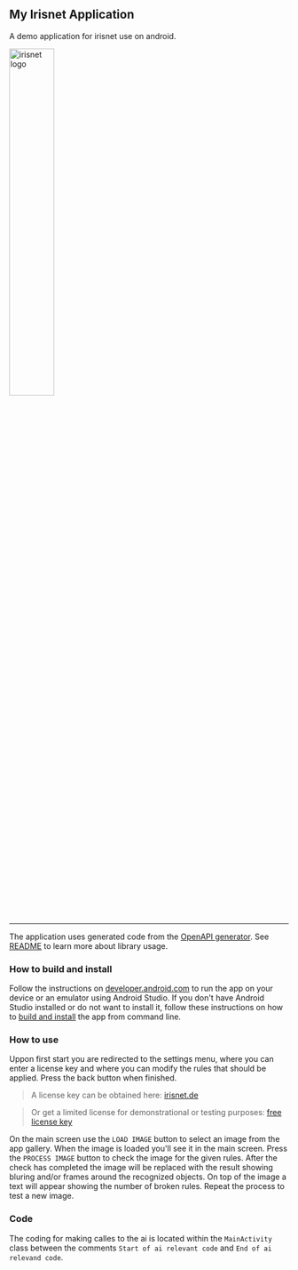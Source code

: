 ## My Irisnet Application

A demo application for irisnet use on android.

<img alt="irisnet logo" src="https://www.irisnet.de/wp-content/uploads/2020/04/irisnet_logo.svg" width="40%">

---

The application uses generated code from the [OpenAPI generator](https://github.com/OpenAPITools/openapi-generator). See [README](irisnetlib/README.md) to learn more about library usage.

### How to build and install

Follow the instructions on [developer.android.com](https://developer.android.com/studio/run) to run the app on your device or an emulator using Android Studio. If you don't have Android Studio installed or do not want to install it, follow these instructions on how to [build and install](https://developer.android.com/studio/build/building-cmdline) the app from command line.

### How to use

Uppon first start you are redirected to the settings menu, where you can enter a license key and where you can modify the rules that should be applied. Press the back button when finished.

>A license key can be obtained here: [irisnet.de](https://www.irisnet.de/prices)

>Or get a limited license for demonstrational or testing purposes: [free license key](https://www.irisnet.de/kasse?add-to-cart=26542)

On the main screen use the `LOAD IMAGE` button to select an image from the app gallery. When the image is loaded you'll see it in the main screen. Press the `PROCESS IMAGE` button to check the image for the given rules. After the check has completed the image will be replaced with the result showing bluring and/or frames around the recognized objects. On top of the image a text will appear showing the number of broken rules. Repeat the process to test a new image.

### Code

The coding for making calles to the ai is located within the `MainActivity` class between the comments `Start of ai relevant code` and `End of ai relevand code`.